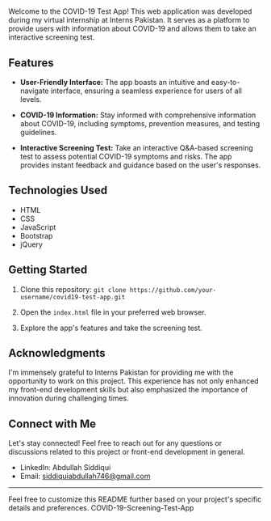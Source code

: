 #

Welcome to the COVID-19 Test App! This web application was developed during my virtual internship at Interns Pakistan. It serves as a platform to provide users with information about COVID-19 and allows them to take an interactive screening test.

## Features

- **User-Friendly Interface:** The app boasts an intuitive and easy-to-navigate interface, ensuring a seamless experience for users of all levels.

- **COVID-19 Information:** Stay informed with comprehensive information about COVID-19, including symptoms, prevention measures, and testing guidelines.

- **Interactive Screening Test:** Take an interactive Q&A-based screening test to assess potential COVID-19 symptoms and risks. The app provides instant feedback and guidance based on the user's responses.

## Technologies Used

- HTML
- CSS
- JavaScript
- Bootstrap
- jQuery

## Getting Started

1. Clone this repository: `git clone https://github.com/your-username/covid19-test-app.git`

2. Open the `index.html` file in your preferred web browser.

3. Explore the app's features and take the screening test.

## Acknowledgments

I'm immensely grateful to Interns Pakistan for providing me with the opportunity to work on this project. This experience has not only enhanced my front-end development skills but also emphasized the importance of innovation during challenging times.

## Connect with Me

Let's stay connected! Feel free to reach out for any questions or discussions related to this project or front-end development in general.

- LinkedIn: Abdullah Siddiqui 
- Email: siddiquiabdullah746@gmail.com

---
Feel free to customize this README further based on your project's specific details and preferences. COVID-19-Screening-Test-App

